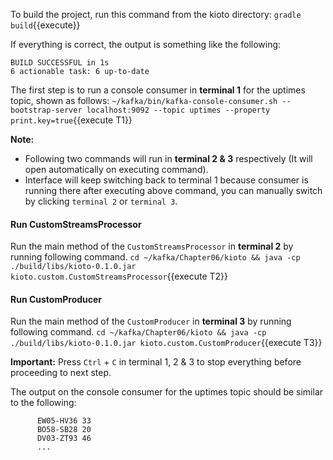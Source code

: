 To build the project, run this command from the kioto directory:
`gradle build`{{execute}} 

If everything is correct, the output is something like the following:

```
BUILD SUCCESSFUL in 1s
6 actionable task: 6 up-to-date
```


The first step is to run a console consumer in **terminal 1** for the uptimes topic, shown as follows:
`~/kafka/bin/kafka-console-consumer.sh --bootstrap-server localhost:9092 --topic uptimes --property print.key=true`{{execute T1}} 


**Note:** 
- Following two commands will run in **terminal 2 & 3** respectively (It will open automatically on executing command). 
- Interface will keep switching back to terminal 1 because consumer is running there after executing above command, you can manually switch by clicking `terminal 2` or `terminal 3`.

#### Run CustomStreamsProcessor
Run the main method of the `CustomStreamsProcessor` in **terminal 2** by running following command.
`cd ~/kafka/Chapter06/kioto && java -cp ./build/libs/kioto-0.1.0.jar kioto.custom.CustomStreamsProcessor`{{execute T2}} 

#### Run CustomProducer
Run the main method of the `CustomProducer` in **terminal 3** by running following command.
`cd ~/kafka/Chapter06/kioto && java -cp ./build/libs/kioto-0.1.0.jar kioto.custom.CustomProducer`{{execute T3}} 

**Important:** Press `Ctrl` + `C` in terminal 1, 2 & 3 to stop everything before proceeding to next step.

The output on the console consumer for the uptimes topic should be similar to the following:

```
      EW05-HV36 33
      BO58-SB28 20
      DV03-ZT93 46
      ...
```

